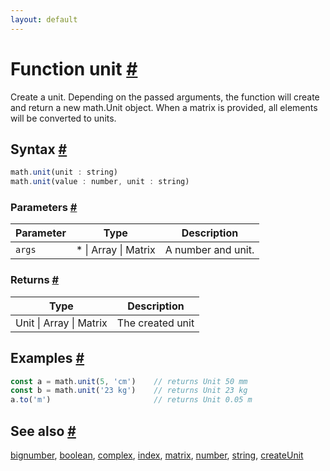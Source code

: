```yaml
---
layout: default
---
```


<!-- Note: This file is automatically generated from source code comments. Changes made in this file will be overridden. -->

<h1 id="function-unit">Function unit <a href="#function-unit" title="Permalink">#</a></h1>

Create a unit. Depending on the passed arguments, the function
will create and return a new math.Unit object.
When a matrix is provided, all elements will be converted to units.


<h2 id="syntax">Syntax <a href="#syntax" title="Permalink">#</a></h2>

```js
math.unit(unit : string)
math.unit(value : number, unit : string)
```

<h3 id="parameters">Parameters <a href="#parameters" title="Permalink">#</a></h3>

Parameter | Type | Description
--------- | ---- | -----------
`args` | * &#124; Array &#124; Matrix | A number and unit.

<h3 id="returns">Returns <a href="#returns" title="Permalink">#</a></h3>

Type | Description
---- | -----------
Unit &#124; Array &#124; Matrix | The created unit


<h2 id="examples">Examples <a href="#examples" title="Permalink">#</a></h2>

```js
const a = math.unit(5, 'cm')    // returns Unit 50 mm
const b = math.unit('23 kg')    // returns Unit 23 kg
a.to('m')                       // returns Unit 0.05 m
```


<h2 id="see-also">See also <a href="#see-also" title="Permalink">#</a></h2>

[bignumber](bignumber.html),
[boolean](boolean.html),
[complex](complex.html),
[index](index.html),
[matrix](matrix.html),
[number](number.html),
[string](string.html),
[createUnit](createUnit.html)
